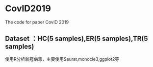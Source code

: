 # CovID2019
The code for paper CovID 2019

## Dataset ：HC(5 samples),ER(5 samples),TR(5 samples)
使用R分析新冠病毒，主要使用Seurat,monocle3,ggplot2等

